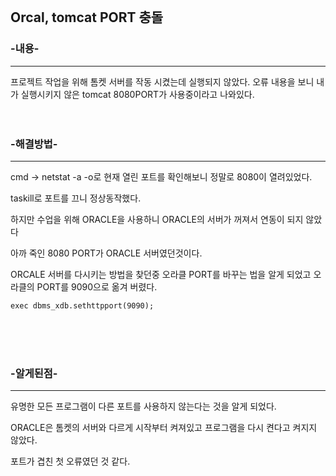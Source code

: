 <p><img alt="" src="https://velog.velcdn.com/images/isak9975/post/1b2caf2d-d05b-4bb7-9613-6fe292960f78/image.png" /></p>
<h2 id="orcal-tomcat-port-충돌">Orcal, tomcat PORT 충돌</h2>
<h3 id="-내용-">-내용-</h3>
<hr />
<p>프로젝트 작업을 위해 톰켓 서버를 작동 시켰는데 실행되지 않았다. 오류 내용을 보니 내가 실행시키지 않은 tomcat 8080PORT가 사용중이라고 나와있다.
<br /><br /><br /></p>
<h3 id="-해결방법-">-해결방법-</h3>
<hr />
<p>cmd → netstat -a -o로 현재 열린 포트를 확인해보니 정말로 8080이 열려있었다.</p>
<p>taskill로 포트를 끄니 정상동작했다.</p>
<p>하지만 수업을 위해 ORACLE을 사용하니 ORACLE의 서버가 꺼져서 연동이 되지 않았다</p>
<p>아까 죽인 8080 PORT가 ORACLE 서버였던것이다. </p>
<p>ORCALE 서버를 다시키는 방법을 찾던중 오라클 PORT를 바꾸는 법을 알게 되었고 오라클의 PORT를 9090으로 옮겨 버렸다.</p>
<pre><code>exec dbms_xdb.sethttpport(9090);</code></pre><p><br /><br /><br /></p>
<h3 id="-알게된점-">-알게된점-</h3>
<hr />
<p>유명한 모든 프로그램이 다른 포트를 사용하지 않는다는 것을 알게 되었다.</p>
<p>ORACLE은 톰켓의 서버와 다르게 시작부터 켜져있고 프로그램을 다시 켠다고 켜지지 않았다.</p>
<p>포트가 겹친 첫 오류였던 것 같다.</p>